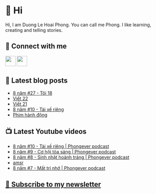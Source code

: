 # 👋 Hi

Hi, I am Duong Le Hoai Phong. You can call me Phong. I like learning, creating and telling stories.

## 🔗 Connect with me
[<img height="32" width="32" src="https://cdn.jsdelivr.net/npm/simple-icons@v3/icons/youtube.svg" />](https://www.youtube.com/channel/UCXykqt3V2-9bYXKWZRcH0rA)
[<img height="32" width="32" src="https://cdn.jsdelivr.net/npm/simple-icons@v3/icons/instagram.svg" />](https://www.instagram.com/phongever)

## 📝 Latest blog posts

<!-- BLOG-POST-LIST:START -->
- [8 năm #27 - Tôi 18](https://phongever.substack.com/p/8-nam-27-toi-18)
- [Viết 22](https://phongever.substack.com/p/viet-22)
- [Viết 21](https://phongever.substack.com/p/viet-21)
- [8 năm #10 - Tài xế riêng](https://phongever.substack.com/p/8-nam-10-tai-xe-rieng)
- [Phim hành động](https://phongever.substack.com/p/phim-hanh-ong)
<!-- BLOG-POST-LIST:END -->

## 📺 Latest Youtube videos

<!-- YOUTUBE-VIDEO-LIST:START -->
- [8 năm #10 - Tài xế riêng | Phongever podcast](https://www.youtube.com/watch?v=dqO_wqxtq-A)
- [8 năm #9 - Cơ hội tỏa sáng | Phongever podcast](https://www.youtube.com/watch?v=6vb5JBY9ETY)
- [8 năm #8 - Sinh nhật hoành tráng | Phongever podcast](https://www.youtube.com/watch?v=6Jo9yfpGTdg)
- [amsr](https://www.youtube.com/watch?v=Dger9Qt1C6Q)
- [8 năm #7 - Mất trí nhớ | Phongever podcast](https://www.youtube.com/watch?v=zMPG78ObY8E)
<!-- YOUTUBE-VIDEO-LIST:END -->

## [💌 Subscribe to my newsletter](https://phongever.substack.com/)
